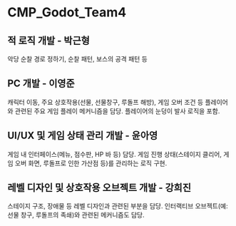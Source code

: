 # CMP_Godot_Team4

## 적 로직 개발 - 박근형
악당 순찰 경로 정하기, 순찰 패턴, 보스의 공격 패턴 등

## PC 개발 - 이영준
캐릭터 이동, 주요 상호작용(선물, 선물창구, 루돌프 해방), 게임 오버 조건 등 플레이어와 관련된 주요 게임 플레이 메커니즘을 담당. 플레이어의 눈덩이 발사 로직을 포함.

## UI/UX 및 게임 상태 관리 개발 - 윤아영
게임 내 인터페이스(메뉴, 점수판, HP 바 등) 담당. 게임 진행 상태(스테이지 클리어, 게임 오버 화면, 루돌프로 인한 가산점 등)를 관리하는 로직 구현.

## 레벨 디자인 및 상호작용 오브젝트 개발 - 강희진
스테이지 구조, 장애물 등 레벨 디자인과 관련된 부분을 담당. 인터랙티브 오브젝트(예: 선물 창구, 루돌프의 족쇄)와 관련된 메커니즘도 담당.
